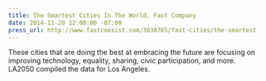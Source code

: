 ```yaml
---
title: The Smartest Cities In The World, Fast Company
date: 2014-11-20 12:00:00 -07:00
press_url: http://www.fastcoexist.com/3038765/fast-cities/the-smartest-cities-in-the-world
---
```


These cities that are doing the best at embracing the future are focusing on improving technology, equality, sharing, civic participation, and more. LA2050 compiled the data for Los Angeles.
